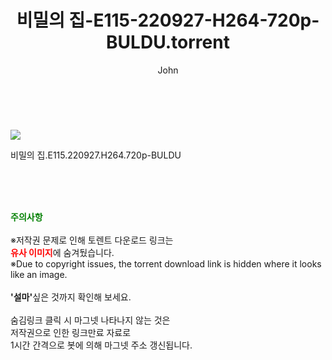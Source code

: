 ﻿---
layout: post
title:  "    비밀의 집-E115-220927-H264-720p-BULDU.torrent"
author: John
categories: [ 드라마 ]
tags: [  ]
image: https://torrentrj55.com/uploadfile/full/b1c9eebaf0b87272684e1ee02f6993977a1615ff.jpg 
description: "    비밀의 집-E115-220927-H264-720p-BULDU torrent 정보 공유"
toc: true
toc_sticky: true
---

<br>
<p><img src="https://torrentrj55.com/uploadfile/full/b1c9eebaf0b87272684e1ee02f6993977a1615ff.jpg"/></p>
 비밀의 집.E115.220927.H264.720p-BULDU  
    
<br><br><br>
<p data-ke-size="size16"><b><span style="color: green;">주의사항</span></b><br /><br />※저작권 문제로 인해 토렌트 다운로드 링크는<br /><b><span style="color: red;">유사 이미지</span></b>에 숨겨뒀습니다.<br />※Due to copyright issues, the torrent download link is hidden where it looks like an image.<br /><br /><b>'설마'</b>싶은 것까지 확인해 보세요.<br /><br />숨김링크 클릭 시 마그넷 나타나지 않는 것은<br />저작권으로 인한 링크만료 자료로<br />1시간 간격으로 봇에 의해 마그넷 주소 갱신됩니다.</p>
